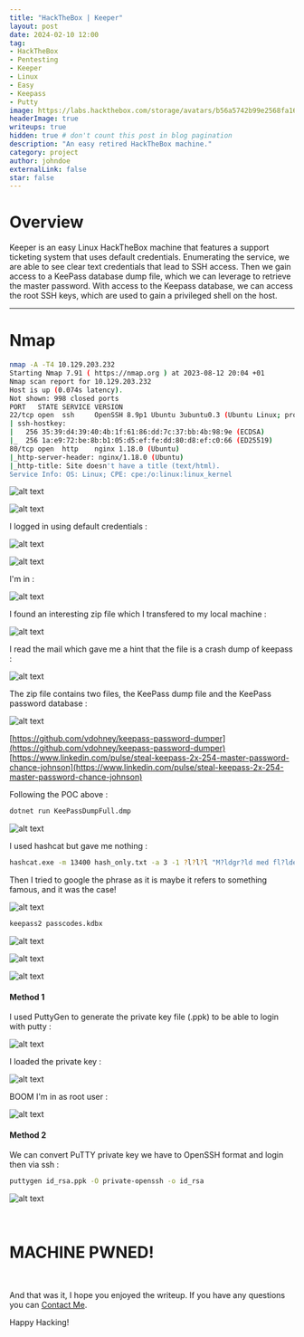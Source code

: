 ```yaml
---
title: "HackTheBox | Keeper"
layout: post
date: 2024-02-10 12:00
tag: 
- HackTheBox
- Pentesting
- Keeper
- Linux
- Easy
- Keepass
- Putty
image: https://labs.hackthebox.com/storage/avatars/b56a5742b99e2568fa167765b1323370.png
headerImage: true
writeups: true
hidden: true # don't count this post in blog pagination
description: "An easy retired HackTheBox machine."
category: project
author: johndoe
externalLink: false
star: false
---
```


# Overview

Keeper is an easy Linux HackTheBox machine that features a support ticketing system that uses default credentials. Enumerating the service, we are able to see clear text credentials that lead to SSH access. Then we gain access to a KeePass database dump file, which we can leverage to retrieve the master password. With access to the Keepass database, we can access the root SSH keys, which are used to gain a privileged shell on the host.

---

# Nmap

```bash
nmap -A -T4 10.129.203.232
Starting Nmap 7.91 ( https://nmap.org ) at 2023-08-12 20:04 +01
Nmap scan report for 10.129.203.232
Host is up (0.074s latency).
Not shown: 998 closed ports
PORT   STATE SERVICE VERSION
22/tcp open  ssh     OpenSSH 8.9p1 Ubuntu 3ubuntu0.3 (Ubuntu Linux; protocol 2.0)
| ssh-hostkey: 
|   256 35:39:d4:39:40:4b:1f:61:86:dd:7c:37:bb:4b:98:9e (ECDSA)
|_  256 1a:e9:72:be:8b:b1:05:d5:ef:fe:dd:80:d8:ef:c0:66 (ED25519)
80/tcp open  http    nginx 1.18.0 (Ubuntu)
|_http-server-header: nginx/1.18.0 (Ubuntu)
|_http-title: Site doesn't have a title (text/html).
Service Info: OS: Linux; CPE: cpe:/o:linux:linux_kernel
```

![alt text](<../../../assets/images/HTBPics/Pasted image 20230812200637.png>)

![alt text](<../../../assets/images/HTBPics/Pasted image 20230813023910.png>)

I logged in using default credentials :

![alt text](<../../../assets/images/HTBPics/Pasted image 20230812213907.png>)

![alt text](<../../../assets/images/HTBPics/Pasted image 20230812213931.png>)

I'm in :

![alt text](<../../../assets/images/HTBPics/Pasted image 20230813002008.png>)

I found an interesting zip file which I transfered to my local machine :

![alt text](<../../../assets/images/HTBPics/Pasted image 20230812222425.png>)

I read the mail which gave me a hint that the file is a crash dump of keepass :

![alt text](<../../../assets/images/HTBPics/Pasted image 20230813002428.png>)

The zip file contains two files, the KeePass dump file and the KeePass password database :

![alt text](<../../../assets/images/HTBPics/Pasted image 20230813004647.png>)

[https://github.com/vdohney/keepass-password-dumper](https://github.com/vdohney/keepass-password-dumper)
[https://www.linkedin.com/pulse/steal-keepass-2x-254-master-password-chance-johnson](https://www.linkedin.com/pulse/steal-keepass-2x-254-master-password-chance-johnson)

Following the POC above :

```bash
dotnet run KeePassDumpFull.dmp
```

![alt text](<../../../assets/images/HTBPics/Pasted image 20230813004418.png>)

I used hashcat but gave me nothing :

```bash
hashcat.exe -m 13400 hash_only.txt -a 3 -1 ?l?l?l "M?ldgr?ld med fl?lde" -O
```

Then I tried to google the phrase as it is maybe it refers to something famous, and it was the case!

![alt text](<../../../assets/images/HTBPics/Pasted image 20230813012220.png>)

```bash
keepass2 passcodes.kdbx
```

![alt text](<../../../assets/images/HTBPics/Pasted image 20230813024659.png>)

![alt text](<../../../assets/images/HTBPics/Pasted image 20230813011922.png>)

![alt text](<../../../assets/images/HTBPics/Pasted image 20230813011907.png>)

#### Method 1

I used PuttyGen to generate the private key file (.ppk) to be able to login with putty :

![alt text](<../../../assets/images/HTBPics/Pasted image 20230813023453.png>)

I loaded the private key :

![alt text](<../../../assets/images/HTBPics/Pasted image 20230813025615.png>)

BOOM I'm in as root user :

![alt text](<../../../assets/images/HTBPics/Pasted image 20230813023212.png>)

#### Method 2

We can convert PuTTY private key we have to OpenSSH format and login then via ssh :

```bash
puttygen id_rsa.ppk -O private-openssh -o id_rsa
```

![alt text](<../../../assets/images/HTBPics/Pasted image 20230813024149.png>)

<br/>

# MACHINE PWNED!

<br/>

And that was it, I hope you enjoyed the writeup. If you have any questions you can [Contact Me](https://www.linkedin.com/in/hichamouardi).

<p>Happy Hacking!</p>